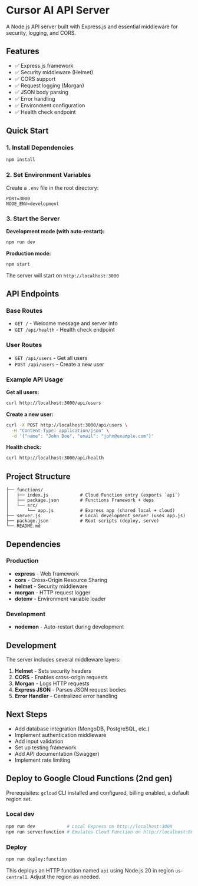 # Cursor AI API Server

A Node.js API server built with Express.js and essential middleware for security, logging, and CORS.

## Features

- ✅ Express.js framework
- ✅ Security middleware (Helmet)
- ✅ CORS support
- ✅ Request logging (Morgan)
- ✅ JSON body parsing
- ✅ Error handling
- ✅ Environment configuration
- ✅ Health check endpoint

## Quick Start

### 1. Install Dependencies

```bash
npm install
```

### 2. Set Environment Variables

Create a `.env` file in the root directory:

```env
PORT=3000
NODE_ENV=development
```

### 3. Start the Server

**Development mode (with auto-restart):**
```bash
npm run dev
```

**Production mode:**
```bash
npm start
```

The server will start on `http://localhost:3000`

## API Endpoints

### Base Routes
- `GET /` - Welcome message and server info
- `GET /api/health` - Health check endpoint

### User Routes
- `GET /api/users` - Get all users
- `POST /api/users` - Create a new user

### Example API Usage

**Get all users:**
```bash
curl http://localhost:3000/api/users
```

**Create a new user:**
```bash
curl -X POST http://localhost:3000/api/users \
  -H "Content-Type: application/json" \
  -d '{"name": "John Doe", "email": "john@example.com"}'
```

**Health check:**
```bash
curl http://localhost:3000/api/health
```

## Project Structure

```
├── functions/
│   ├── index.js            # Cloud Function entry (exports `api`)
│   ├── package.json        # Functions Framework + deps
│   └── src/
│       └── app.js          # Express app (shared local + cloud)
├── server.js               # Local development server (uses app.js)
├── package.json            # Root scripts (deploy, serve)
└── README.md
```

## Dependencies

### Production
- **express** - Web framework
- **cors** - Cross-Origin Resource Sharing
- **helmet** - Security middleware
- **morgan** - HTTP request logger
- **dotenv** - Environment variable loader

### Development
- **nodemon** - Auto-restart during development

## Development

The server includes several middleware layers:

1. **Helmet** - Sets security headers
2. **CORS** - Enables cross-origin requests
3. **Morgan** - Logs HTTP requests
4. **Express JSON** - Parses JSON request bodies
5. **Error Handler** - Centralized error handling

## Next Steps

- Add database integration (MongoDB, PostgreSQL, etc.)
- Implement authentication middleware
- Add input validation
- Set up testing framework
- Add API documentation (Swagger)
- Implement rate limiting

## Deploy to Google Cloud Functions (2nd gen)

Prerequisites: `gcloud` CLI installed and configured, billing enabled, a default region set.

### Local dev
```bash
npm run dev            # Local Express on http://localhost:3000
npm run serve:function # Emulates Cloud Function on http://localhost:8080
```

### Deploy
```bash
npm run deploy:function
```

This deploys an HTTP function named `api` using Node.js 20 in region `us-central1`. Adjust the region as needed.

